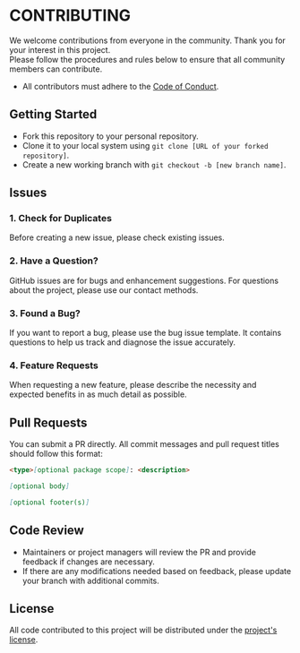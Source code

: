 # CONTRIBUTING

We welcome contributions from everyone in the community. Thank you for your interest in this project.  
Please follow the procedures and rules below to ensure that all community members can contribute.

- All contributors must adhere to the [Code of Conduct](https://www.contributor-covenant.org/).

## Getting Started

- Fork this repository to your personal repository.
- Clone it to your local system using `git clone [URL of your forked repository]`.
- Create a new working branch with `git checkout -b [new branch name]`.

## Issues

### 1. Check for Duplicates

Before creating a new issue, please check existing issues.

### 2. Have a Question?

GitHub issues are for bugs and enhancement suggestions. For questions about the project, please use our contact methods.

### 3. Found a Bug?

If you want to report a bug, please use the bug issue template. It contains questions to help us track and diagnose the issue accurately.

### 4. Feature Requests

When requesting a new feature, please describe the necessity and expected benefits in as much detail as possible.

## Pull Requests

You can submit a PR directly. All commit messages and pull request titles should follow this format:

```markdown
<type>[optional package scope]: <description>

[optional body]

[optional footer(s)]
```

## Code Review

- Maintainers or project managers will review the PR and provide feedback if changes are necessary.
- If there are any modifications needed based on feedback, please update your branch with additional commits.

## License

All code contributed to this project will be distributed under the [project's license](https://github.com/offlegacy/event-tracker/blob/main/LICENSE).
